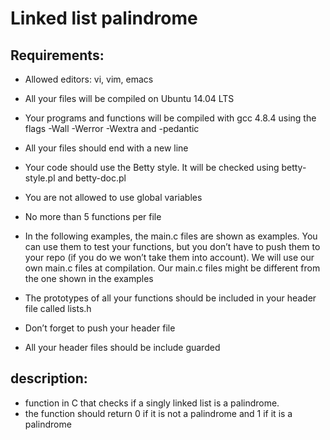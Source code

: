 # Linked list palindrome
 
## Requirements:

 * Allowed editors: vi, vim, emacs

 * All your files will be compiled on Ubuntu 14.04 LTS

 * Your programs and functions will be compiled with gcc 4.8.4 using the flags -Wall -Werror -Wextra and -pedantic

 * All your files should end with a new line

 * Your code should use the Betty style. It will be checked using betty-style.pl and betty-doc.pl

 * You are not allowed to use global variables

 * No more than 5 functions per file

 * In the following examples, the main.c files are shown as examples. You can use them to test your functions, but you don’t have to push them to your repo (if you do we won’t take them into account). We will use our own main.c files at compilation. Our main.c files might be different from the one shown in the examples

 * The prototypes of all your functions should be included in your header file called lists.h

 * Don’t forget to push your header file

 * All your header files should be include guarded

## description:

 * function in C that checks if a singly linked list is a palindrome.
 * the function should return 0 if it is not a palindrome and 1 if it is a palindrome


